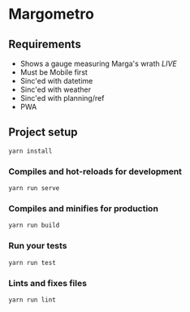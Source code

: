 # Margometro

## Requirements
+ Shows a gauge measuring Marga's wrath *LIVE*
+ Must be Mobile first
+ Sinc'ed with datetime
+ Sinc'ed with weather
+ Sinc'ed with planning/ref
+ PWA

## Project setup
```
yarn install
```

### Compiles and hot-reloads for development
```
yarn run serve
```

### Compiles and minifies for production
```
yarn run build
```

### Run your tests
```
yarn run test
```

### Lints and fixes files
```
yarn run lint
```

